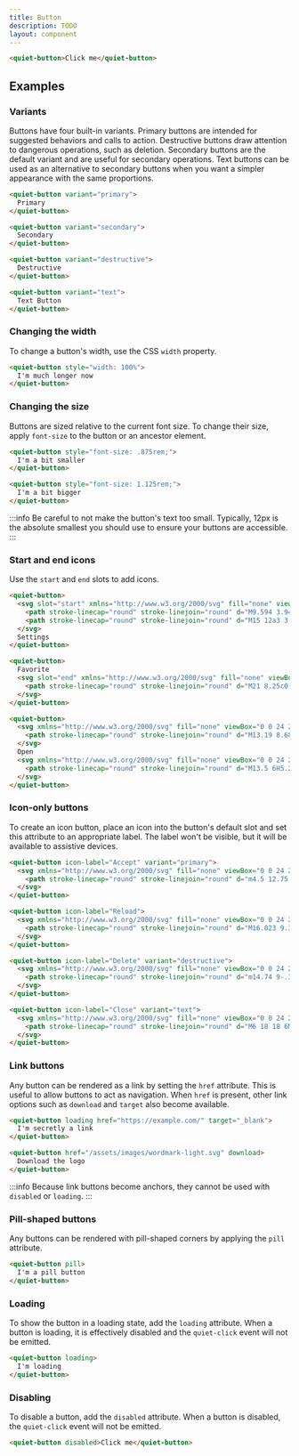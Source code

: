 ```yaml
---
title: Button
description: TODO
layout: component
---
```


```html {.example}
<quiet-button>Click me</quiet-button>
```

## Examples

### Variants

Buttons have four built-in variants. Primary buttons are intended for suggested behaviors and calls to action. Destructive buttons draw attention to dangerous operations, such as deletion. Secondary buttons are the default variant and are useful for secondary operations. Text buttons can be used as an alternative to secondary buttons when you want a simpler appearance with the same proportions.

```html {.example}
<quiet-button variant="primary">
  Primary
</quiet-button>

<quiet-button variant="secondary">
  Secondary
</quiet-button>

<quiet-button variant="destructive">
  Destructive
</quiet-button>

<quiet-button variant="text">
  Text Button
</quiet-button>
```

### Changing the width

To change a button's width, use the CSS `width` property.

```html {.example}
<quiet-button style="width: 100%">
  I'm much longer now
</quiet-button>
```

### Changing the size

Buttons are sized relative to the current font size. To change their size, apply `font-size` to the button or an ancestor element.

```html {.example}
<quiet-button style="font-size: .875rem;">
  I'm a bit smaller
</quiet-button>

<quiet-button style="font-size: 1.125rem;">
  I'm a bit bigger
</quiet-button>
```

:::info
Be careful to not make the button's text too small. Typically, 12px is the absolute smallest you should use to ensure your buttons are accessible.
:::

### Start and end icons

Use the `start` and `end` slots to add icons.

```html {.example}
<quiet-button>
  <svg slot="start" xmlns="http://www.w3.org/2000/svg" fill="none" viewBox="0 0 24 24" stroke-width="1.5" stroke="currentColor">
    <path stroke-linecap="round" stroke-linejoin="round" d="M9.594 3.94c.09-.542.56-.94 1.11-.94h2.593c.55 0 1.02.398 1.11.94l.213 1.281c.063.374.313.686.645.87.074.04.147.083.22.127.325.196.72.257 1.075.124l1.217-.456a1.125 1.125 0 0 1 1.37.49l1.296 2.247a1.125 1.125 0 0 1-.26 1.431l-1.003.827c-.293.241-.438.613-.43.992a7.723 7.723 0 0 1 0 .255c-.008.378.137.75.43.991l1.004.827c.424.35.534.955.26 1.43l-1.298 2.247a1.125 1.125 0 0 1-1.369.491l-1.217-.456c-.355-.133-.75-.072-1.076.124a6.47 6.47 0 0 1-.22.128c-.331.183-.581.495-.644.869l-.213 1.281c-.09.543-.56.94-1.11.94h-2.594c-.55 0-1.019-.398-1.11-.94l-.213-1.281c-.062-.374-.312-.686-.644-.87a6.52 6.52 0 0 1-.22-.127c-.325-.196-.72-.257-1.076-.124l-1.217.456a1.125 1.125 0 0 1-1.369-.49l-1.297-2.247a1.125 1.125 0 0 1 .26-1.431l1.004-.827c.292-.24.437-.613.43-.991a6.932 6.932 0 0 1 0-.255c.007-.38-.138-.751-.43-.992l-1.004-.827a1.125 1.125 0 0 1-.26-1.43l1.297-2.247a1.125 1.125 0 0 1 1.37-.491l1.216.456c.356.133.751.072 1.076-.124.072-.044.146-.086.22-.128.332-.183.582-.495.644-.869l.214-1.28Z" />
    <path stroke-linecap="round" stroke-linejoin="round" d="M15 12a3 3 0 1 1-6 0 3 3 0 0 1 6 0Z" />
  </svg>
  Settings
</quiet-button>

<quiet-button>
  Favorite
  <svg slot="end" xmlns="http://www.w3.org/2000/svg" fill="none" viewBox="0 0 24 24" stroke-width="1.5" stroke="currentColor">
    <path stroke-linecap="round" stroke-linejoin="round" d="M21 8.25c0-2.485-2.099-4.5-4.688-4.5-1.935 0-3.597 1.126-4.312 2.733-.715-1.607-2.377-2.733-4.313-2.733C5.1 3.75 3 5.765 3 8.25c0 7.22 9 12 9 12s9-4.78 9-12Z" />
  </svg>
</quiet-button>

<quiet-button>
  <svg xmlns="http://www.w3.org/2000/svg" fill="none" viewBox="0 0 24 24" stroke-width="1.5" stroke="currentColor">
    <path stroke-linecap="round" stroke-linejoin="round" d="M13.19 8.688a4.5 4.5 0 0 1 1.242 7.244l-4.5 4.5a4.5 4.5 0 0 1-6.364-6.364l1.757-1.757m13.35-.622 1.757-1.757a4.5 4.5 0 0 0-6.364-6.364l-4.5 4.5a4.5 4.5 0 0 0 1.242 7.244" />
  </svg>
  Open
  <svg xmlns="http://www.w3.org/2000/svg" fill="none" viewBox="0 0 24 24" stroke-width="1.5" stroke="currentColor">
    <path stroke-linecap="round" stroke-linejoin="round" d="M13.5 6H5.25A2.25 2.25 0 0 0 3 8.25v10.5A2.25 2.25 0 0 0 5.25 21h10.5A2.25 2.25 0 0 0 18 18.75V10.5m-10.5 6L21 3m0 0h-5.25M21 3v5.25" />
  </svg>
</quiet-button>
```

### Icon-only buttons

To create an icon button, place an icon into the button's default slot and set this attribute to an appropriate label. The label won't be visible, but it will be available to assistive devices.

```html {.example}
<quiet-button icon-label="Accept" variant="primary">
  <svg xmlns="http://www.w3.org/2000/svg" fill="none" viewBox="0 0 24 24" stroke-width="1.5" stroke="currentColor">
    <path stroke-linecap="round" stroke-linejoin="round" d="m4.5 12.75 6 6 9-13.5" />
  </svg>
</quiet-button>

<quiet-button icon-label="Reload">
  <svg xmlns="http://www.w3.org/2000/svg" fill="none" viewBox="0 0 24 24" stroke-width="1.5" stroke="currentColor">
    <path stroke-linecap="round" stroke-linejoin="round" d="M16.023 9.348h4.992v-.001M2.985 19.644v-4.992m0 0h4.992m-4.993 0 3.181 3.183a8.25 8.25 0 0 0 13.803-3.7M4.031 9.865a8.25 8.25 0 0 1 13.803-3.7l3.181 3.182m0-4.991v4.99" />
  </svg>
</quiet-button>

<quiet-button icon-label="Delete" variant="destructive">
  <svg xmlns="http://www.w3.org/2000/svg" fill="none" viewBox="0 0 24 24" stroke-width="1.5" stroke="currentColor">
    <path stroke-linecap="round" stroke-linejoin="round" d="m14.74 9-.346 9m-4.788 0L9.26 9m9.968-3.21c.342.052.682.107 1.022.166m-1.022-.165L18.16 19.673a2.25 2.25 0 0 1-2.244 2.077H8.084a2.25 2.25 0 0 1-2.244-2.077L4.772 5.79m14.456 0a48.108 48.108 0 0 0-3.478-.397m-12 .562c.34-.059.68-.114 1.022-.165m0 0a48.11 48.11 0 0 1 3.478-.397m7.5 0v-.916c0-1.18-.91-2.164-2.09-2.201a51.964 51.964 0 0 0-3.32 0c-1.18.037-2.09 1.022-2.09 2.201v.916m7.5 0a48.667 48.667 0 0 0-7.5 0" />
  </svg>
</quiet-button>

<quiet-button icon-label="Close" variant="text">
  <svg xmlns="http://www.w3.org/2000/svg" fill="none" viewBox="0 0 24 24" stroke-width="1.5" stroke="currentColor">
    <path stroke-linecap="round" stroke-linejoin="round" d="M6 18 18 6M6 6l12 12" />
  </svg>
</quiet-button>
```

### Link buttons

Any button can be rendered as a link by setting the `href` attribute. This is useful to allow buttons to act as navigation. When `href` is present, other link options such as `download` and `target` also become available.

```html {.example}
<quiet-button loading href="https://example.com/" target="_blank">
  I'm secretly a link
</quiet-button>

<quiet-button href="/assets/images/wordmark-light.svg" download>
  Download the logo
</quiet-button>
```

:::info
Because link buttons become anchors, they cannot be used with `disabled` or `loading`.
:::

### Pill-shaped buttons

Any buttons can be rendered with pill-shaped corners by applying the `pill` attribute.

```html {.example}
<quiet-button pill>
  I'm a pill button
</quiet-button>
```

### Loading

To show the button in a loading state, add the `loading` attribute. When a button is loading, it is effectively disabled and the `quiet-click` event will not be emitted.

```html {.example}
<quiet-button loading>
  I'm loading
</quiet-button>
```

### Disabling

To disable a button, add the `disabled` attribute. When a button is disabled, the `quiet-click` event will not be emitted.

```html {.example}
<quiet-button disabled>Click me</quiet-button>
```
